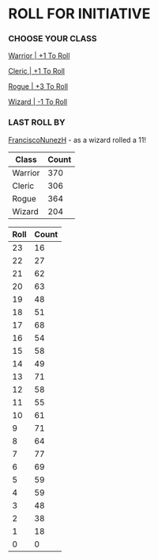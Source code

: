 # ROLL FOR INITIATIVE
### CHOOSE YOUR CLASS

[Warrior | +1 To Roll](https://github.com/benjaminsampica/benjaminsampica/issues/new?title=roll%7Cwarrior&body=Just+click+%27Submit+new+issue%27.)

[Cleric | +1 To Roll](https://github.com/benjaminsampica/benjaminsampica/issues/new?title=roll%7Ccleric&body=Just+click+%27Submit+new+issue%27.)

[Rogue | +3 To Roll](https://github.com/benjaminsampica/benjaminsampica/issues/new?title=roll%7Crogue&body=Just+click+%27Submit+new+issue%27.)

[Wizard | -1 To Roll](https://github.com/benjaminsampica/benjaminsampica/issues/new?title=roll%7Cwizard&body=Just+click+%27Submit+new+issue%27.)
### LAST ROLL BY
[FranciscoNunezH](https://www.github.com/FranciscoNunezH) - as a wizard rolled a 11!

|Class|Count|
|-|-|
|Warrior|370|
|Cleric|306|
|Rogue|364|
|Wizard|204|

|Roll|Count|
|-|-|
|23|16
|22|27
|21|62
|20|63
|19|48
|18|51
|17|68
|16|54
|15|58
|14|49
|13|71
|12|58
|11|55
|10|61
|9|71
|8|64
|7|77
|6|69
|5|59
|4|59
|3|48
|2|38
|1|18
|0|0
